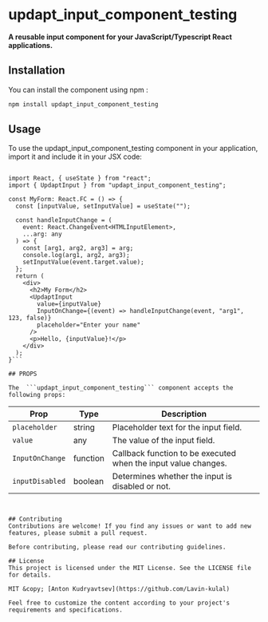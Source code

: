 # updapt_input_component_testing

**A reusable input component for your JavaScript/Typescript React applications.**

## Installation

You can install the component using npm :

```bash
npm install updapt_input_component_testing
```

## Usage

To use the updapt_input_component_testing component in your application, import it and include it in your JSX code:

````tsx

import React, { useState } from "react";
import { UpdaptInput } from "updapt_input_component_testing";

const MyForm: React.FC = () => {
  const [inputValue, setInputValue] = useState("");

  const handleInputChange = (
    event: React.ChangeEvent<HTMLInputElement>,
    ...arg: any
  ) => {
    const [arg1, arg2, arg3] = arg;
    console.log(arg1, arg2, arg3);
    setInputValue(event.target.value);
  };
  return (
    <div>
      <h2>My Form</h2>
      <UpdaptInput
        value={inputValue}
        InputOnChange={(event) => handleInputChange(event, "arg1", 123, false)}
        placeholder="Enter your name"
      />
      <p>Hello, {inputValue}!</p>
    </div>
  );
}```

## PROPS

The  ```updapt_input_component_testing``` component accepts the following props:
````

| Prop            | Type     | Description                                                    |
| --------------- | -------- | -------------------------------------------------------------- |
| `placeholder`   | string   | Placeholder text for the input field.                          |
| `value`         | any      | The value of the input field.                                  |
| `InputOnChange` | function | Callback function to be executed when the input value changes. |
| `inputDisabled` | boolean  | Determines whether the input is disabled or not.               |

```


## Contributing
Contributions are welcome! If you find any issues or want to add new features, please submit a pull request.

Before contributing, please read our contributing guidelines.

## License
This project is licensed under the MIT License. See the LICENSE file for details.

MIT &copy; [Anton Kudryavtsev](https://github.com/Lavin-kulal)

Feel free to customize the content according to your project's requirements and specifications.



```
